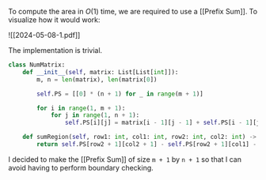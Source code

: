 To compute the area in $O(1)$ time, we are required to use a [[Prefix Sum]]. To visualize how it would work:

![[2024-05-08-1.pdf]]

The implementation is trivial.

```python
class NumMatrix:
	def __init__(self, matrix: List[List[int]]):
		m, n = len(matrix), len(matrix[0])

		self.PS = [[0] * (n + 1) for _ in range(m + 1)]

		for i in range(1, m + 1):
			for j in range(1, n + 1):
				self.PS[i][j] = matrix[i - 1][j - 1] + self.PS[i - 1][j] + self.PS[i][j - 1] - self.PS[i - 1][j - 1]

	def sumRegion(self, row1: int, col1: int, row2: int, col2: int) -> int:
		return self.PS[row2 + 1][col2 + 1] - self.PS[row2 + 1][col1] - self.PS[row1][col2 + 1] + self.PS[row1][col1]
```

I decided to make the [[Prefix Sum]] of size `m + 1` by `n + 1` so that I can avoid having to perform boundary checking.
